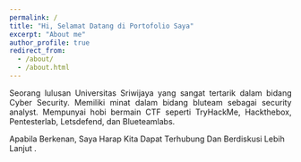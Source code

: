 ```yaml
---
permalink: /
title: "Hi, Selamat Datang di Portofolio Saya"
excerpt: "About me"
author_profile: true
redirect_from: 
  - /about/
  - /about.html
---
```

<p style="text-align:justify">Seorang lulusan Universitas Sriwijaya yang sangat tertarik dalam bidang Cyber Security. Memiliki minat dalam bidang bluteam sebagai security analyst. Mempunyai hobi bermain CTF seperti TryHackMe, Hackthebox, Pentesterlab, Letsdefend, dan Blueteamlabs.<p>
  
Apabila Berkenan, Saya Harap Kita Dapat Terhubung Dan Berdiskusi Lebih Lanjut .



